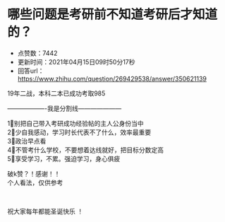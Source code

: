 # 哪些问题是考研前不知道考研后才知道的？
- 点赞数：7442
- 更新时间：2021年04月15日09时50分17秒
- 回答url：https://www.zhihu.com/question/269429538/answer/350621139
<body>
 <p data-pid="av-5CZJc">19年二战，本科二本已成功考取985</p>
 <p data-pid="Z7Z9hTkZ">——————-我是分割线———————</p>
 <p data-pid="RzM8wr6N">1⃣️别把自己带入考研成功经验帖的主人公身份当中<br>
  2⃣️少自我感动，学习时长代表不了什么，效率最重要<br>
  3⃣️政治早点看<br>
  4⃣️不管考什么学校，不要想着达线就好，把目标分数定高<br>
  5⃣️享受学习，不累。强迫学习，身心俱疲</p>
 <p data-pid="hrPfYSqP">破k赞？！感谢！！<br>
  个人看法，仅供参考</p>
 <p class="ztext-empty-paragraph"><br></p>
 <p data-pid="zFlXyYVp">祝大家每年都能圣诞快乐 ！</p>
 <p></p>
</body>